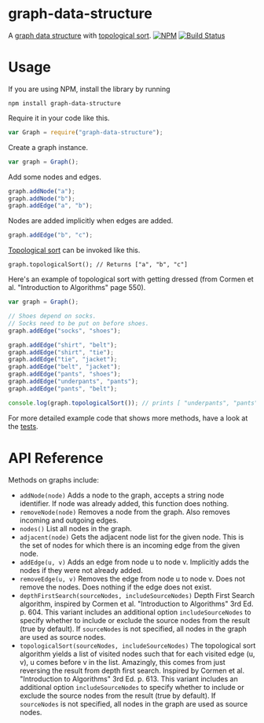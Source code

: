 # graph-data-structure 

A [graph data structure](https://en.wikipedia.org/wiki/Graph_(abstract_data_type)) with [topological sort](https://en.wikipedia.org/wiki/Topological_sorting). [![NPM](https://nodei.co/npm/graph-data-structure.png?mini=true)](https://nodei.co/npm/graph-data-structure/) [![Build Status](https://travis-ci.org/datavis-tech/graph-data-structure.svg?branch=master)](https://travis-ci.org/curran/graph-data-structure) 

# Usage

If you are using NPM, install the library by running

`npm install graph-data-structure`

Require it in your code like this.

```javascript
var Graph = require("graph-data-structure");
```

Create a graph instance.

```javascript
var graph = Graph();
```

Add some nodes and edges.

```javascript
graph.addNode("a");
graph.addNode("b");
graph.addEdge("a", "b");
```

Nodes are added implicitly when edges are added.

```javascript
graph.addEdge("b", "c");
```

[Topological sort](https://en.wikipedia.org/wiki/Topological_sorting) can be invoked like this.

```
graph.topologicalSort(); // Returns ["a", "b", "c"]
```

Here's an example of topological sort with getting dressed (from Cormen et al. "Introduction to Algorithms" page 550).

```javascript
var graph = Graph();

// Shoes depend on socks.
// Socks need to be put on before shoes.
graph.addEdge("socks", "shoes");

graph.addEdge("shirt", "belt");
graph.addEdge("shirt", "tie");
graph.addEdge("tie", "jacket");
graph.addEdge("belt", "jacket");
graph.addEdge("pants", "shoes");
graph.addEdge("underpants", "pants");
graph.addEdge("pants", "belt");

console.log(graph.topologicalSort()); // prints [ "underpants", "pants", "shirt", "tie", "belt", "jacket", "socks", "shoes" ]
```

For more detailed example code that shows more methods, have a look at the [tests](https://github.com/curran/graph-data-structure/blob/master/test.js).

# API Reference

Methods on graphs include:

* `addNode(node)` Adds a node to the graph, accepts a string node identifier. If node was already added, this function does nothing.
* `removeNode(node)` Removes a node from the graph. Also removes incoming and outgoing edges.
* `nodes()` List all nodes in the graph.
* `adjacent(node)` Gets the adjacent node list for the given node. This is the set of nodes for which there is an incoming edge from the given node.
* `addEdge(u, v)` Adds an edge from node u to node v. Implicitly adds the nodes if they were not already added.
* `removeEdge(u, v)` Removes the edge from node u to node v. Does not remove the nodes. Does nothing if the edge does not exist.
* `depthFirstSearch(sourceNodes, includeSourceNodes)` Depth First Search algorithm, inspired by Cormen et al. "Introduction to Algorithms" 3rd Ed. p. 604. This variant includes an additional option `includeSourceNodes` to specify whether to include or exclude the source nodes from the result (true by default). If `sourceNodes` is not specified, all nodes in the graph are used as source nodes.
* `topologicalSort(sourceNodes, includeSourceNodes)` The topological sort algorithm yields a list of visited nodes such that for each visited edge (u, v), u comes before v in the list. Amazingly, this comes from just reversing the result from depth first search. Inspired by Cormen et al. "Introduction to Algorithms" 3rd Ed. p. 613. This variant includes an additional option `includeSourceNodes` to specify whether to include or exclude the source nodes from the result (true by default). If `sourceNodes` is not specified, all nodes in the graph are used as source nodes.
